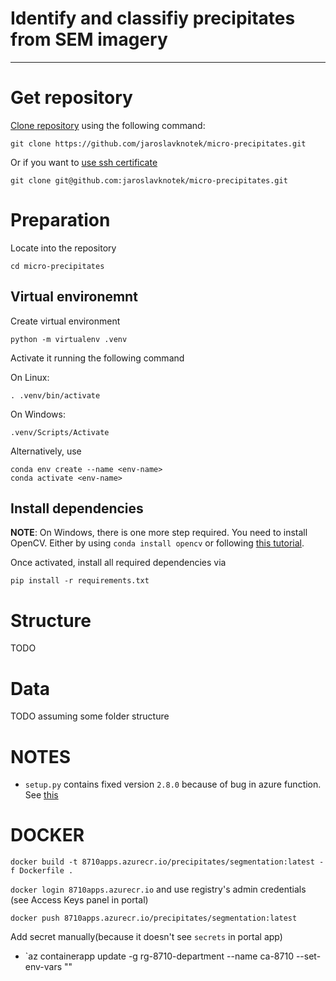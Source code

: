 # Identify and classifiy precipitates from SEM imagery
 ---


# Get repository

[Clone repository](https://git-scm.com/docs/git-clone) using the following command:

```
git clone https://github.com/jaroslavknotek/micro-precipitates.git
```

Or if you want to [use ssh certificate](https://linuxkamarada.com/en/2019/07/14/using-git-with-ssh-keys/#.ZCQJppixXmE)

```
git clone git@github.com:jaroslavknotek/micro-precipitates.git 
```

# Preparation

Locate into the repository

```
cd micro-precipitates
```

## Virtual environemnt

Create virtual environment 
```
python -m virtualenv .venv
```

Activate it running the following command

On Linux:
```
. .venv/bin/activate
```
On Windows:

```
.venv/Scripts/Activate
```

Alternatively, use
```
conda env create --name <env-name> 
conda activate <env-name>
```

## Install dependencies

**NOTE**: On Windows, there is one more step required. You need to install OpenCV. Either by using `conda install opencv` or following [this tutorial](https://docs.opencv.org/4.x/d3/d52/tutorial_windows_install.html).

Once activated, install all required dependencies via

```
pip install -r requirements.txt
```

# Structure

TODO

# Data

TODO assuming some folder structure

# NOTES

- `setup.py` contains fixed version `2.8.0` because of bug in azure function. See [this](https://stackoverflow.com/questions/73696134/azure-how-to-deploy-a-functions-app-with-tensorflow/73704428#73704428)

# DOCKER

`docker build -t 8710apps.azurecr.io/precipitates/segmentation:latest -f Dockerfile .`

`docker login 8710apps.azurecr.io` and use registry's admin credentials (see Access Keys panel in portal)

`docker push 8710apps.azurecr.io/precipitates/segmentation:latest`

Add secret manually(because it doesn't see `secrets` in portal app)

- `az containerapp update -g rg-8710-department --name ca-8710 --set-env-vars "<connection string>"
